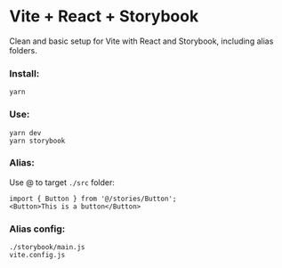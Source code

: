 # Vite + React + Storybook
Clean and basic setup for Vite with React and Storybook, including alias folders.

### Install:  
`yarn`

### Use:
`yarn dev`  
`yarn storybook`

### Alias:
Use @ to target `./src` folder:
```
import { Button } from '@/stories/Button';
<Button>This is a button</Button>
```
### Alias config:
`./storybook/main.js`  
`vite.config.js`

